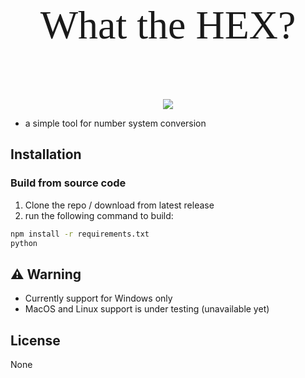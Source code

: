<center>
<p style="font-family:STHupo; font-size:64px;">What the HEX? </p>
<br/>
<img src="https://img.shields.io/badge/version-1.0.0-blue">
</center>

- a simple tool for number system conversion

## Installation

### Build from source code

1. Clone the repo / download from latest release
2. run the following command to build:

  ```bash
  npm install -r requirements.txt
  python
  ```

## ⚠ Warning

- Currently support for Windows only
- MacOS and Linux support is under testing (unavailable yet)

## License

None